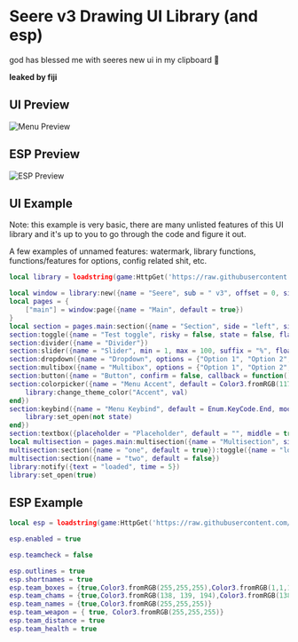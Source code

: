 # Seere v3 Drawing UI Library (and esp)
god has blessed me with seeres new ui in my clipboard 🙏

**leaked by fiji**

## UI Preview

![Menu Preview](https://i.imgur.com/vzCdDoX.png)

## ESP Preview

![ESP Preview](https://i.imgur.com/Q1hleZs.png)

## UI Example
Note: this example is very basic, there are many unlisted features of this UI library and it's up to you to go through the code and figure it out. 

A few examples of unnamed features: watermark, library functions, functions/features for options, config related shit, etc.
```lua
local library = loadstring(game:HttpGet('https://raw.githubusercontent.com/0f76/sv3/main/UI/Library.lua'))()

local window = library:new({name = "Seere", sub = " v3", offset = 0, size = Vector2.new(600, 650)})
local pages = {
    ["main"] = window:page({name = "Main", default = true})
}
local section = pages.main:section({name = "Section", side = "left", size = 400})
section:toggle({name = "Test toggle", risky = false, state = false, flag = "test_toggle", callback = function() end})
section:divider({name = "Divider"})
section:slider({name = "Slider", min = 1, max = 100, suffix = "%", float = 1, default = 50, flag = "testSlider"})
section:dropdown({name = "Dropdown", options = {"Option 1", "Option 2", "Option 3"}, default = "Option 1", max = 1, scrollable = true, scrollingmax = 5, flag = "dropdown_test"})
section:multibox({name = "Multibox", options = {"Option 1", "Option 2", "Option 3"}, default = "Option 1", max = 2, scrollable = true, scrollingmax = 5, flag = "multibox_test"})
section:button({name = "Button", confirm = false, callback = function() end})
section:colorpicker({name = "Menu Accent", default = Color3.fromRGB(117, 163, 125), tooltip = true, flag = "colorpicker_test", callback = function(val)
    library:change_theme_color("Accent", val)
end})
section:keybind({name = "Menu Keybind", default = Enum.KeyCode.End, mode = "Toggle", blacklist = {}, flag = "keybind_test", callback = function(state)
    library:set_open(not state)
end})
section:textbox({placeholder = "Placeholder", default = "", middle = true, flag = "textbox_test"})
local multisection = pages.main:multisection({name = "Multisection", side = "right"})
multisection:section({name = "one", default = true}):toggle({name = "lol", risky = true, state = false, flag = "second_toggle", callback = function() end})
multisection:section({name = "two", default = false})
library:notify({text = "loaded", time = 5})
library:set_open(true)
```

## ESP Example
```lua
local esp = loadstring(game:HttpGet('https://raw.githubusercontent.com/0f76/sv3/main/ESP/v3_esp.lua'))()

esp.enabled = true

esp.teamcheck = false

esp.outlines = true
esp.shortnames = true
esp.team_boxes = {true,Color3.fromRGB(255,255,255),Color3.fromRGB(1,1,1),0}
esp.team_chams = {true,Color3.fromRGB(138, 139, 194),Color3.fromRGB(138, 139, 194),.25,.75,true}
esp.team_names = {true,Color3.fromRGB(255,255,255)}
esp.team_weapon = { true, Color3.fromRGB(255,255,255)}
esp.team_distance = true
esp.team_health = true
```
